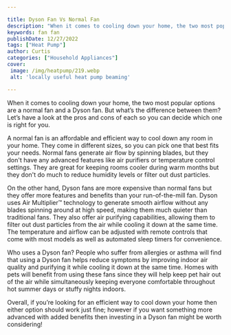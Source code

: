 ```yaml
---

title: Dyson Fan Vs Normal Fan
description: "When it comes to cooling down your home, the two most popular options are a normal fan and a Dyson fan. But what’s the difference ...scroll on and keep learning"
keywords: fan fan
publishDate: 12/27/2022
tags: ["Heat Pump"]
author: Curtis
categories: ["Household Appliances"]
cover: 
 image: /img/heatpump/219.webp
 alt: 'locally useful heat pump beaming'

---
```


When it comes to cooling down your home, the two most popular options are a normal fan and a Dyson fan. But what’s the difference between them? Let’s have a look at the pros and cons of each so you can decide which one is right for you.

A normal fan is an affordable and efficient way to cool down any room in your home. They come in different sizes, so you can pick one that best fits your needs. Normal fans generate air flow by spinning blades, but they don't have any advanced features like air purifiers or temperature control settings. They are great for keeping rooms cooler during warm months but they don't do much to reduce humidity levels or filter out dust particles. 

On the other hand, Dyson fans are more expensive than normal fans but they offer more features and benefits than your run-of-the-mill fan. Dyson uses Air Multiplier™ technology to generate smooth airflow without any blades spinning around at high speed, making them much quieter than traditional fans. They also offer air purifying capabilities, allowing them to filter out dust particles from the air while cooling it down at the same time. The temperature and airflow can be adjusted with remote controls that come with most models as well as automated sleep timers for convenience. 

Who uses a Dyson fan? People who suffer from allergies or asthma will find that using a Dyson fan helps reduce symptoms by improving indoor air quality and purifying it while cooling it down at the same time. Homes with pets will benefit from using these fans since they will help keep pet hair out of the air while simultaneously keeping everyone comfortable throughout hot summer days or stuffy nights indoors. 

Overall, if you’re looking for an efficient way to cool down your home then either option should work just fine; however if you want something more advanced with added benefits then investing in a Dyson fan might be worth considering!
